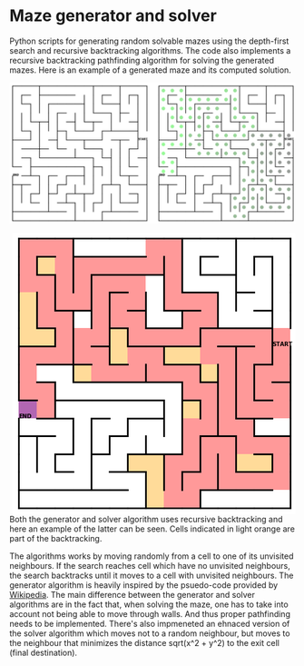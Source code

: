 # Maze generator and solver
Python scripts for generating random solvable mazes using the depth-first search and recursive backtracking algorithms. The code also implements a recursive backtracking pathfinding algorithm for solving the generated mazes. Here is an example of a generated maze and its computed solution.  

![Visualization of a maze and its solution](maze_solution.png)  

<img align="right" src="backtracking.png">  
Both the generator and solver algorithm uses recursive backtracking and here an example of the latter can be seen. Cells indicated in light orange are part of the backtracking.


The algorithms works by moving randomly from a cell to one of its unvisited neighbours. If the search reaches cell which have no unvisited neighbours, the search backtracks until it moves to a cell with unvisited neighbours. The generator algorithm is heavily inspired by the psuedo-code provided by [Wikipedia](https://en.wikipedia.org/wiki/Maze_generation_algorithm). The main difference between the generator and solver algorithms are in the fact that, when solving the maze, one has to take into account not being able to move through walls. And thus proper pathfinding needs to be implemented. There's also impmeneted an ehnaced version of the solver algorithm which moves not to a random neighbour, but moves to the neighbour that minimizes the distance sqrt(x^2 + y^2) to the exit cell (final destination).